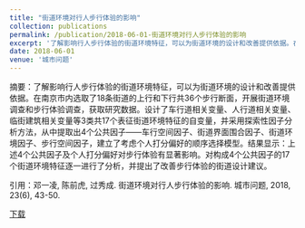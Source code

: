 ```yaml
---
title: "街道环境对行人步行体验的影响"
collection: publications
permalink: /publication/2018-06-01-街道环境对行人步行体验的影响
excerpt: '了解影响行人步行体验的街道环境特征，可以为街道环境的设计和改善提供依据。在南京市内选取了18条街道的上行和下行共36个步行断面，开展街道环境调查和步行体验调查，获取研究数据。设计了车行道相关变量、人行道相关变量、临街建筑相关变量等3类共17个表征街道环境特征的自变量，并采用探索性因子分析方法，从中提取出4个公共因子——车行空间因子、街道界面围合因子、街道环境因子、步行空间因子，建立了考虑个人打分偏好的顺序选择模型。结果显示：上述4个公共因子及个人打分偏好对步行体验有显著影响。对构成4个公共因子的17个街道环境特征逐一进行了分析，并提出了改善步行体验的街道设计建议。'
date: 2018-06-01
venue: '城市问题'
---
```

摘要：了解影响行人步行体验的街道环境特征，可以为街道环境的设计和改善提供依据。在南京市内选取了18条街道的上行和下行共36个步行断面，开展街道环境调查和步行体验调查，获取研究数据。设计了车行道相关变量、人行道相关变量、临街建筑相关变量等3类共17个表征街道环境特征的自变量，并采用探索性因子分析方法，从中提取出4个公共因子——车行空间因子、街道界面围合因子、街道环境因子、步行空间因子，建立了考虑个人打分偏好的顺序选择模型。结果显示：上述4个公共因子及个人打分偏好对步行体验有显著影响。对构成4个公共因子的17个街道环境特征逐一进行了分析，并提出了改善步行体验的街道设计建议。

引用：邓一凌, 陈前虎, 过秀成. 街道环境对行人步行体验的影响. 城市问题, 2018, 23(6), 43-50.

[下载](http://YilingDeng.github.io/files/街道环境对行人步行体验的影响.pdf)